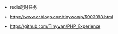 * redis定时任务

* https://www.cnblogs.com/tinywan/p/5903988.html
* https://github.com/Tinywan/PHP_Experience
